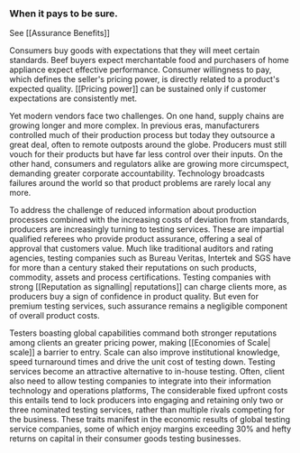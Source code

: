 ### When it pays to be sure. 
See [[Assurance Benefits]]

Consumers buy goods with expectations that they will meet certain standards. Beef buyers expect merchantable food and purchasers of home appliance expect effective performance. Consumer willingness to pay, which defines the seller's pricing power, is directly related to a product's expected quality.  [[Pricing power]] can be sustained only if customer expectations are consistently met.

Yet modern vendors face two challenges. On one hand, supply chains are growing longer and more complex. In previous eras, manufacturers controlled much of their production process but today they outsource a great deal, often to remote outposts around the globe. Producers must still vouch for their products but have far less control over their inputs. On the other hand, consumers and regulators alike are growing more circumspect, demanding greater corporate accountability. Technology broadcasts failures around the world so that product problems are rarely local any more.

To address the challenge of reduced information about production processes combined with the increasing costs of deviation from standards, producers are increasingly turning to testing services. These are impartial qualified referees who provide product assurance, offering a seal of approval that customers value. Much like traditional auditors and rating agencies, testing companies such as Bureau Veritas, Intertek and SGS have for more than a century staked their reputations on such products, commodity, assets and process certifications. Testing companies with strong [[Reputation as signalling| reputations]] can charge clients more, as producers buy a sign of confidence in product quality. But even for premium testing services, such assurance remains a negligible component of overall product costs. 

Testers boasting global capabilities command both stronger reputations among clients an greater pricing power, making [[Economies of Scale| scale]] a barrier to entry. Scale can also improve institutional knowledge, speed turnaround times and drive the unit cost of testing down. Testing services become an attractive alternative to in-house testing. Often, client also need to allow testing companies to integrate into their information technology and operations platforms, The considerable fixed upfront costs this entails tend to lock producers into engaging and retaining only two or three nominated testing services, rather than multiple rivals competing for the business. These traits manifest in the economic results of global testing service companies, some of which enjoy margins exceeding 30% and hefty returns on capital in their consumer goods testing businesses.


